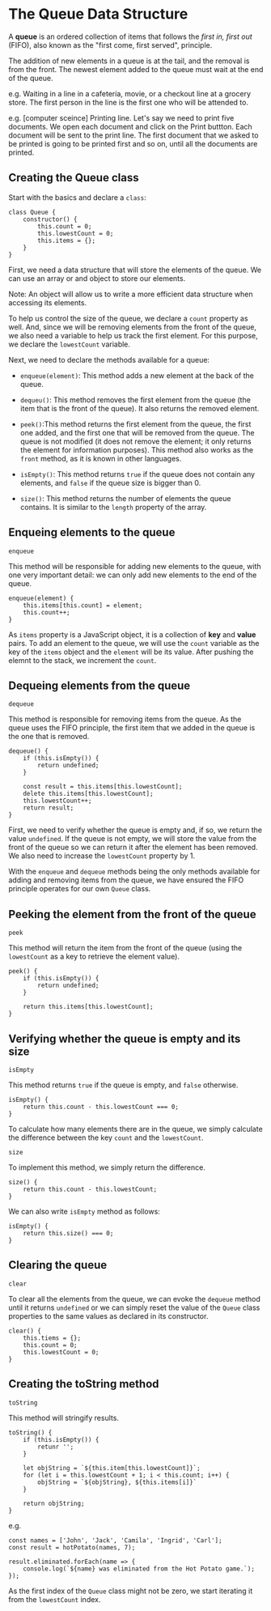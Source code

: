# The Queue Data Structure

A **queue** is an ordered collection of items that follows the *first in, first out* (FIFO), also known as the "first come, first served", principle.

The addition of new elements in a queue is at the tail, and the removal is from the front. The newest element added to the queue must wait at the end of the queue.

e.g. Waiting in a line in a cafeteria, movie, or a checkout line at a grocery store. The first person in the line is the first one who will be attended to.

e.g. [computer sceince] Printing line. Let's say we need to print five documents. We open each document and click on the Print buttton. Each document will be sent to the print line. The first document that we asked to be printed is going to be printed first and so on, until all the documents are printed.


## Creating the Queue class

Start with the basics and declare a `class`:
```
class Queue {
    constructor() {
        this.count = 0;
        this.lowestCount = 0;
        this.items = {};
    }
}
```

First, we need a data structure that will store the elements of the queue. We can use an array or and object to store our elements.

Note: An object will allow us to write a more efficient data structure when accessing its elements.

To help us control the size of the queue, we declare a `count` property as well. And, since we will be removing elements from the front of the queue, we also need a variable to help us track the first element. For this purpose, we declare the `lowestCount` variable.

Next, we need to declare the methods available for a queue:

* `enqueue(element)`: This method adds a new element at the back of the queue.

* `dequeu()`: This method removes the first element from the queue (the item that is the front of the queue). It also returns the removed element.

* `peek()`:This method returns the first element from the queue, the first one added, and the first one that will be removed from the queue. The queue is not modified (it does not remove the element; it only returns the element for information purposes). This method also works as the `front` method, as it is known in other languages.

* `isEmpty()`: This method returns `true` if the queue does not contain any elements, and `false` if the queue size is bigger than 0.

* `size()`: This method returns the number of elements the queue contains. It is similar to the `length` property of the array.


## Enqueing elements to the queue

`enqueue`

This method will be responsible for adding new elements to the queue, with one very important detail: we can only add new elements to the end of the queue.

```
enqueue(element) {
    this.items[this.count] = element;
    this.count++;
}
```

As `items` property is a JavaScript object, it is a collection of **key** and **value** pairs. To add an element to the queue, we will use the `count` variable as the key of the `items` object and the `element` will be its value. After pushing the elemnt to the stack, we increment the `count`.


## Dequeing elements from the queue

`dequeue`

This method is responsible for removing items from the queue. As the queue uses the FIFO principle, the first item that we added in the queue is the one that is removed.

```
dequeue() {
    if (this.isEmpty()) {
        return undefined;
    }

    const result = this.items[this.lowestCount];
    delete this.items[this.lowestCount];
    this.lowestCount++;
    return result;
}
```

First, we need to verify whether the queue is empty and, if so, we return the value `undefined`. If the queue is not empty, we will store the value from the front of the queue so we can return it after the element has been removed. We also need to increase the `lowestCount` property by 1.

With the `enqueue` and `dequeue` methods being the only methods available for adding and removing items from the queue, we have ensured the FIFO principle operates for our own `Queue` class.


## Peeking the element from the front of the queue

`peek`

This method will return the item from the front of the queue (using the `lowestCount` as a key to retrieve the element value).

```
peek() {
    if (this.isEmpty()) {
        return undefined;
    }

    return this.items[this.lowestCount];
}
```


## Verifying whether the queue is empty and its size

`isEmpty`

This method returns `true` if the queue is empty, and `false` otherwise.

```
isEmpty() {
    return this.count - this.lowestCount === 0;
}
```

To calculate how many elements there are in the queue, we simply calculate the difference between the key `count` and the `lowestCount`.


`size`

To implement this method, we simply return the difference.

```
size() {
    return this.count - this.lowestCount;
}
```

We can also write `isEmpty` method as follows:

```
isEmpty() {
    return this.size() === 0;
}
```


## Clearing the queue

`clear`

To clear all the elements from the queue, we can evoke the `dequeue` method until it returns `undefined` or we can simply reset the value of the `Queue` class properties to the same values as declared in its constructor.

```
clear() {
    this.tiems = {};
    this.count = 0;
    this.lowestCount = 0;
}
```


## Creating the toString method

`toString`

 This method will stringify results.

```
toString() {
    if (this.isEmpty()) {
        retunr '';
    }

    let objString = `${this.item[this.lowestCount]}`;
    for (let i = this.lowestCount + 1; i < this.count; i++) {
        objString = `${objString}, ${this.items[i]}`
    }

    return objString;
}
```

 e.g.
```
const names = ['John', 'Jack', 'Camila', 'Ingrid', 'Carl'];
const result = hotPotato(names, 7);

result.eliminated.forEach(name => {
    console.log(`${name} was eliminated from the Hot Potato game.`);
});
```

As the first index of the `Queue` class might not be zero, we start iterating it from the `lowestCount` index.